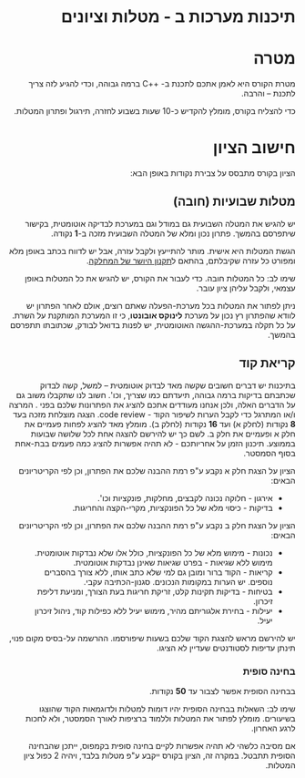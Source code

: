 <div dir='rtl' lang='he'>

תיכנות מערכות ב - מטלות וציונים
==================================

מטרה
====
מטרת הקורס היא לאמן אתכם לתכנת ב- ++C ברמה גבוהה, וכדי להגיע לזה צריך לתכנת – והרבה.

כדי להצליח בקורס, מומלץ להקדיש כ-10 שעות בשבוע לחזרה, תירגול ופתרון המטלות.

חישוב הציון
============

הציון בקורס מתבסס על צבירת נקודות באופן הבא:

## מטלות שבועיות (חובה)
יש להגיש את המטלה השבועית גם במודל וגם במערכת לבדיקה אוטומטית, בקישור שיתפרסם בהמשך.
פתרון נכון ומלא של המטלה השבועית מזכה ב-**1** נקודה.

הגשת המטלות היא אישית.
מותר להתייעץ ולקבל עזרה, אבל יש לדווח בכתב באופן מלא ומפורט כל עזרה שקיבלתם, בהתאם ל[תקנון היושר של המחלקה](https://www.ariel.ac.il/wp/cs/wp-content/uploads/sites/88/2020/08/Guidelines-for-Academic-Integrity.pdf).

שימו לב: כל המטלות חובה. כדי לעבור את הקורס, יש להגיש את כל המטלות באופן עצמאי, ולקבל עליהן ציון עובר.

ניתן לפתור את המטלות בכל מערכת-הפעלה שאתם רוצים, אולם לאחר הפתרון יש לוודא שהפתרון רץ נכון על מערכת **לינוקס אובונטו**, כי זו המערכת המותקנת על השרת.
על כל תקלה במערכת-ההגשה האוטומטית, יש לפנות בדואל לבודק, שכתובתו תתפרסם בהמשך.

## קריאת קוד
בתיכנות יש דברים חשובים שקשה מאד לבדוק אוטומטית – למשל, קשה לבדוק שכתבתם בדיקות ברמה גבוהה, תיעדתם כמו שצריך, וכו'. חשוב לנו שתקבלו משוב גם על הדברים האלה, ולכן אנחנו מעודדים אתכם להציג את הפתרונות שלכם בפני . 
המרצה ו/או המתרגל כדי לקבל הערות לשיפור הקוד - code review.
הצגה מוצלחת מזכה בעד **8** נקודות (לחלק א)
ועד **16** נקודות (לחלק ב). 
מומלץ מאד להציג לפחות פעמיים את חלק א ופעמיים את חלק ב.
לשם כך יש להירשם להצגה אחת לכל שלושה שבועות בממוצע.
תיכנון הזמן על אחריותכם - לא תהיה אפשרות להציג כמה פעמים בבת-אחת בסוף הסמסטר.

הציון על הצגת חלק א נקבע ע"פ רמת ההבנה שלכם את הפתרון, וכן לפי הקריטריונים הבאים:

* אירגון - חלוקה נכונה לקבצים, מחלקות, פונקציות וכו'.
* בדיקות - כיסוי מלא של כל הפונקציות, מקרי-הקצה והחריגות.

הציון על הצגת חלק ב נקבע ע"פ רמת ההבנה שלכם את הפתרון, וכן לפי הקריטריונים הבאים:

* נכונות - מימוש מלא של כל הפונקציות, כולל אלו שלא נבדקות אוטומטית. מימוש ללא שגיאות - בפרט שגיאות שאינן נבדקות אוטומטית.
* קריאות - הקוד ברור ומובן גם למי שלא כתב אותו, ללא צורך בהסברים נוספים. יש הערות במקומות הנכונים. סגנון-הכתיבה עקבי.
* בטיחות - בדיקות תקינות קלט, זריקת חריגות בעת הצורך, ומניעת דליפת זיכרון.
* יעילות - בחירת אלגוריתם מהיר, מימוש יעיל ללא כפילות קוד, ניהול זיכרון יעיל.

יש להירשם מראש להצגת הקוד שלכם בשעות שיפורסמו. ההרשמה על-בסיס מקום פנוי,
תינתן עדיפות לסטודנטים שעדיין לא הציגו.

### בחינה סופית
בבחינה הסופית אפשר לצבור עד **50** נקודות.

שימו לב:
השאלות בבחינה הסופית יהיו דומות למטלות ולדוגמאות הקוד שהוצגו בשיעורים.
מומלץ לפתור את המטלות וללמוד ברציפות לאורך הסמסטר, ולא לחכות לרגע האחרון.

אם מסיבה כלשהי לא תהיה אפשרות לקיים בחינה סופית בקמפוס,
ייתכן שהבחינה הסופית תתבטל. במקרה זה, הציון בקורס ייקבע ע"פ מטלות בלבד,
ויהיה 2 כפול ציון המטלות.

</div>
